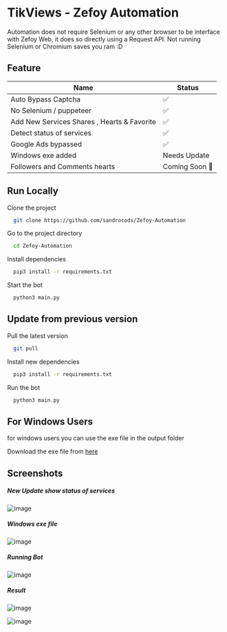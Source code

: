 
# TikViews - Zefoy Automation

Automation does not require Selenium or any other browser to be interface with Zefoy Web, it does so directly using a Request API. Not running Selenium or Chromium saves you ram :D

## Feature

| Name                                        | Status         |
|---------------------------------------------|----------------|
| Auto Bypass Captcha                         | ✅              |
| No Selenium / puppeteer                     | ✅              |
| Add New Services Shares , Hearts & Favorite | ✅              |
 | Detect status of services                   | ✅              |
 | Google Ads bypassed                         | ✅              |
 | Windows exe added                           | Needs Update   |
 | Followers and Comments hearts               | Coming Soon 🚀 |


## Run Locally

Clone the project

```bash
  git clone https://github.com/sandrocods/Zefoy-Automation
```

Go to the project directory

```bash
  cd Zefoy-Automation
```

Install dependencies

```bash
  pip3 install -r requirements.txt
```

Start the bot

```bash
  python3 main.py
```

## Update from previous version

Pull the latest version

```bash
  git pull
```

Install new dependencies

``` bash
  pip3 install -r requirements.txt
```

Run the bot

```bash
  python3 main.py
```

## For Windows Users
for windows users you can use the exe file in the output folder

Download the exe file from [here](https://github.com/sandrocods/Zefoy-Automation/blob/master/output/Zefoy%20Automation%20for%20Windows.exe)


## Screenshots

##### New Update show status of services
![image](https://user-images.githubusercontent.com/59155826/198283383-f5d7e498-75e0-4022-9f50-c306effe06a5.png)

##### Windows exe file
![image](https://user-images.githubusercontent.com/59155826/198288637-2d2c4e0c-0833-44a9-92fa-21030284d669.png)

##### Running Bot
![image](https://user-images.githubusercontent.com/59155826/199298149-c7fba786-9a99-4871-91dc-73f158af3b03.png)

##### Result 
![image](https://user-images.githubusercontent.com/59155826/190060159-ac0c94de-d39a-4077-a4cf-09869d06456e.png)

![image](https://user-images.githubusercontent.com/59155826/198283698-68c04774-070e-47e8-9d58-1cf708502a07.png)
